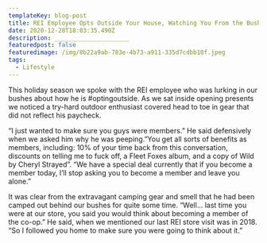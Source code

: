 ```yaml
---
templateKey: blog-post
title: REI Employee Opts Outside Your House, Watching You From the Bushes
date: 2020-12-28T18:03:35.490Z
description: _____________________
featuredpost: false
featuredimage: /img/8b22a9ab-783e-4b73-a911-335d7cdbb10f.jpeg
tags:
  - Lifestyle
---
```

This holiday season we spoke with the REI employee who was lurking in our bushes about how he is #optingoutside. As we sat inside opening presents we noticed a try-hard outdoor enthusiast covered head to toe in gear that did not reflect his paycheck.



“I just wanted to make sure you guys were members.” He said defensively when we asked him why he was peeping.”You get all sorts of benefits as members, including: 10% of your time back from this conversation, discounts on telling me to fuck off, a Fleet Foxes album, and a copy of Wild by Cheryl Strayed”. “We have a special deal currently that if you become a member today, I’ll stop asking you to become a member and leave you alone.”



It was clear from the extravagant camping gear and smell that he had been camped out behind our bushes for quite some time. “Well… last time you were at our store, you said you would think about becoming a member of the co-op.” He said, when we mentioned our last REI store visit was in 2018. “So I followed you home to make sure you were going to think about it.”